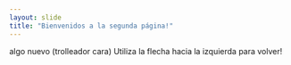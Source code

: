 ```yaml
---
layout: slide
title: "Bienvenidos a la segunda página!"
---
```

algo nuevo (trolleador cara)
Utiliza la flecha hacia la izquierda para volver!
